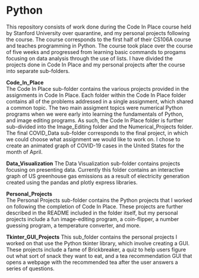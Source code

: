 # Python
This repository consists of work done during the Code In Place course held by Stanford University over quarantine, and my personal projects following the course. The course corresponds to the first half of their CS106A course and teaches programming in Python. The course took place over the course of five weeks and progressed from learning basic commands to progams focusing on data analysis through the use of lists. I have divided the projects done in Code In Place and my personal projects after the course into separate sub-folders.

**Code_In_Place**   
The Code In Place sub-folder contains the various projects provided in the assignments in Code In Place. Each folder within the Code In Place folder contains all of the problems addressed in a single assignment, which shared a common topic. The two main assigment topics were numerical Python programs when we were early into learning the fundamentals of Python, and image editing programs. As such, the Code In Place folder is further sub-divided into the Image_Editing folder and the Numerical_Projects folder. The final COVID_Data sub-folder corresponds to the final project, in which we could choose what assignment we would like to work on. I chose to create an animated graph of COVID-19 cases in the United States for the month of April.

**Data_Visualization**
The Data Visualization sub-folder contains projects focusing on presenting data. Currently this folder contains an interactive graph of US greenhouse gas emissions as a result of electricity generation created using the pandas and plotly express libraries.

**Personal_Projects**  
The Personal Projects sub-folder contains the Python projects that I worked on following the completion of Code In Place. These projects are further described in the README included in the folder itself, but my personal projects include a fun image-editing program, a coin-flipper, a number guessing program, a temperature converter, and more.

**Tkinter_GUI_Projects**
This sub_folder contains the personal projects I worked on that use the Python tkinter library, which involve creating a GUI. These projects include a fame of Brickbreaker, a quiz to help users figure out what sort of snack they want to eat, and a tea recommendation GUI that opens a webpage with the recommended tea after the user answers a series of questions.
